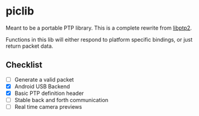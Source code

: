 # piclib
Meant to be a portable PTP library. This is a complete rewrite from [libptp2](https://github.com/leirf/libptp).

Functions in this lib will either respond to platform specific bindings, or just return packet data.

## Checklist
- [ ] Generate a valid packet
- [x] Android USB Backend
- [x] Basic PTP definition header
- [ ] Stable back and forth communication 
- [ ] Real time camera previews

